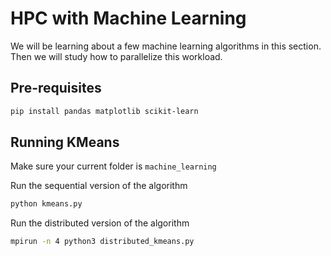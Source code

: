 # HPC with Machine Learning

We will be learning about a few machine learning algorithms in this section. 
Then we will study how to parallelize this workload.

## Pre-requisites

```bash
pip install pandas matplotlib scikit-learn
```

## Running KMeans

Make sure your current folder is `machine_learning`

Run the sequential version of the algorithm

```bash
python kmeans.py
```

Run the distributed version of the algorithm

```bash
mpirun -n 4 python3 distributed_kmeans.py
```